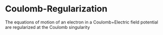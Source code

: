 # Coulomb-Regularization
The equations of motion of an electron in a Coulomb+Electric field potential are regularized at the Coulomb singularity
